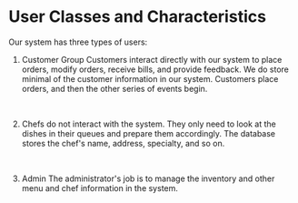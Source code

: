 # User Classes and Characteristics

Our system has three types of users:
1. Customer Group
Customers interact directly with our system to place orders, modify orders, receive bills, and provide feedback. We do store minimal of the customer information in our system. Customers place orders, and then the other series of events begin. 
<br>

2. Chefs do not interact with the system. 
They only need to look at the dishes in their queues and prepare them accordingly. The database stores the chef's name, address, specialty, and so on.
<br>

3. Admin
The administrator's job is to manage the inventory and other menu and chef information in the system.
<br>
